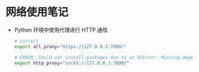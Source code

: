 # 网络使用笔记

- Python 环境中使用代理进行 HTTP 通信

  ```bash
  # correct
  export all_proxy="https://127.0.0.1:7890/"

  # ERROR: Could not install packages due to an OSError: Missing dependencies for SOCKS support.
  export http_proxy="sock5://127.0.0.1:7890/"
  ```
